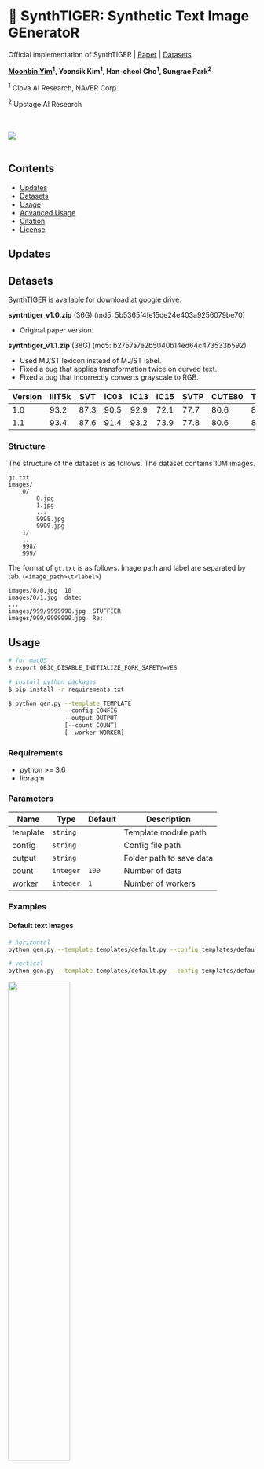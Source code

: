 # 🐯 SynthTIGER: Synthetic Text Image GEneratoR

Official implementation of SynthTIGER | [Paper](https://arxiv.org/abs/2107.09313) | [Datasets](#datasets)

**[Moonbin Yim](https://github.com/moonbings)<sup>1</sup>, Yoonsik Kim<sup>1</sup>, Han-cheol Cho<sup>1</sup>, Sungrae Park<sup>2</sup>**

<sup>1</sup> Clova AI Research, NAVER Corp.

<sup>2</sup> Upstage AI Research

<br/>
<br/>

<img src="imgs/samples.png"/>

<br/>
<br/>

## Contents

- [Updates](#updates)
- [Datasets](#datasets)
- [Usage](#usage)
- [Advanced Usage](#advanced-usage)
- [Citation](#citation)
- [License](#license)

## Updates

## Datasets

SynthTIGER is available for download at [google drive](https://drive.google.com/drive/folders/1faHxo6gVeUmmFKJf8dxFZf_yRjamUL96?usp=sharing).

**synthtiger_v1.0.zip** (36G) (md5: 5b5365f4fe15de24e403a9256079be70)

- Original paper version.

**synthtiger_v1.1.zip** (38G) (md5: b2757a7e2b5040b14ed64c473533b592)

- Used MJ/ST lexicon instead of MJ/ST label.
- Fixed a bug that applies transformation twice on curved text.
- Fixed a bug that incorrectly converts grayscale to RGB.

| Version | IIIT5k | SVT | IC03 | IC13 | IC15 | SVTP | CUTE80 | Total |
| ------- | ------ | --- | ---- | ---- | ---- | ---- | ------ | ----- |
| 1.0 | 93.2 | 87.3 | 90.5 | 92.9 | 72.1 | 77.7 | 80.6 | 85.9 |
| 1.1 | 93.4 | 87.6 | 91.4 | 93.2 | 73.9 | 77.8 | 80.6 | 86.6 |

### Structure

The structure of the dataset is as follows. The dataset contains 10M images.

```
gt.txt
images/
    0/
        0.jpg
        1.jpg
        ...
        9998.jpg
        9999.jpg
    1/
    ...
    998/
    999/
```

The format of `gt.txt` is as follows. Image path and label are separated by tab. (`<image_path>\t<label>`)

```
images/0/0.jpg	10
images/0/1.jpg	date:
...
images/999/9999998.jpg	STUFFIER
images/999/9999999.jpg	Re:
```

## Usage

```bash
# for macOS
$ export OBJC_DISABLE_INITIALIZE_FORK_SAFETY=YES

# install python packages
$ pip install -r requirements.txt

$ python gen.py --template TEMPLATE
                --config CONFIG
                --output OUTPUT
                [--count COUNT]
                [--worker WORKER]
```

### Requirements

- python >= 3.6
- libraqm

### Parameters

| Name | Type | Default | Description |
| ---- | ---- | ------- | ----------- |
| template | ```string``` | | Template module path |
| config | ```string``` | | Config file path |
| output | ```string``` | | Folder path to save data |
| count | ```integer``` | ```100``` | Number of data |
| worker | ```integer``` | ```1``` | Number of workers |

### Examples

#### Default text images

```bash
# horizontal
python gen.py --template templates/default.py --config templates/default_horizontal.yaml --output results --worker 4

# vertical
python gen.py --template templates/default.py --config templates/default_vertical.yaml --output results --worker 4
```

<img src="imgs/default.png" width="50%"/>

#### Multiline text images

```bash
python gen.py --template templates/multiline.py --config templates/multiline.yaml --output results --worker 4
```

<img src="imgs/multiline.png" width="75%"/>

## Advanced Usage

### Non-Latin language data generation

<img src="imgs/non-latin.png" width="40%"/>

1. Prepare corpus and fonts

   corpus - txt file, line by line ([example](resources/corpus/mjsynth.txt))

   font - ttf/otf file ([example](resources/font))

2. Extract renderable charsets

   ```bash
   python tools/extract_font_charset.py --input fonts --worker 4
   ```

   This script extracts renderable charsets for all font files. ([example](resources/font/Ubuntu-Regular.txt))

   Text files are generated in the input path with the same names as the fonts.

3. Edit corpus path and font path in config file

4. Run gen.py

### Colormap customization

1. Prepare images

   image - jpg/jpeg/png/bmp file

2. Create colormaps

   ```bash
   python tools/create_colormap.py --input images --output colormap.txt --worker 4
   ```

   This script creates colormaps for all image files. ([example](resources/colormap/iiit5k_gray.txt))

3. Edit colormap path in config file

4. Run gen.py

## Citation

```
@article{yim2021synthtiger,
  title={SynthTIGER: Synthetic Text Image GEneratoR Towards Better Text Recognition Models},
  author={Yim, Moonbin and Kim, Yoonsik and Cho, Han-Cheol and Park, Sungrae},
  journal={arXiv preprint arXiv:2107.09313},
  year={2021}
}
```

## License

```
SynthTIGER
Copyright (c) 2021-present NAVER Corp.

Permission is hereby granted, free of charge, to any person obtaining a copy
of this software and associated documentation files (the "Software"), to deal
in the Software without restriction, including without limitation the rights
to use, copy, modify, merge, publish, distribute, sublicense, and/or sell
copies of the Software, and to permit persons to whom the Software is
furnished to do so, subject to the following conditions:

The above copyright notice and this permission notice shall be included in
all copies or substantial portions of the Software.

THE SOFTWARE IS PROVIDED "AS IS", WITHOUT WARRANTY OF ANY KIND, EXPRESS OR
IMPLIED, INCLUDING BUT NOT LIMITED TO THE WARRANTIES OF MERCHANTABILITY,
FITNESS FOR A PARTICULAR PURPOSE AND NONINFRINGEMENT.  IN NO EVENT SHALL THE
AUTHORS OR COPYRIGHT HOLDERS BE LIABLE FOR ANY CLAIM, DAMAGES OR OTHER
LIABILITY, WHETHER IN AN ACTION OF CONTRACT, TORT OR OTHERWISE, ARISING FROM,
OUT OF OR IN CONNECTION WITH THE SOFTWARE OR THE USE OR OTHER DEALINGS IN
THE SOFTWARE.
```

The following directories and their subdirectories are licensed the same as their origins. Please refer to [NOTICE](NOTICE)
```
docs/
docsrc/
resources/font/
```
